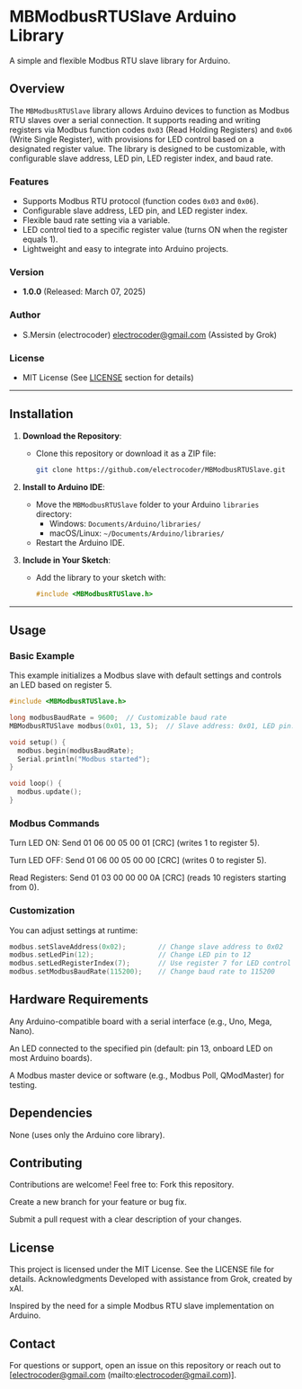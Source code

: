 # MBModbusRTUSlave Arduino Library

A simple and flexible Modbus RTU slave library for Arduino.

## Overview

The `MBModbusRTUSlave` library allows Arduino devices to function as Modbus RTU slaves over a serial connection. It supports reading and writing registers via Modbus function codes `0x03` (Read Holding Registers) and `0x06` (Write Single Register), with provisions for LED control based on a designated register value. The library is designed to be customizable, with configurable slave address, LED pin, LED register index, and baud rate.

### Features
- Supports Modbus RTU protocol (function codes `0x03` and `0x06`).
- Configurable slave address, LED pin, and LED register index.
- Flexible baud rate setting via a variable.
- LED control tied to a specific register value (turns ON when the register equals 1).
- Lightweight and easy to integrate into Arduino projects.

### Version
- **1.0.0** (Released: March 07, 2025)

### Author
- S.Mersin (electrocoder) <electrocoder@gmail.com> (Assisted by Grok)

### License
- MIT License (See [LICENSE](#license) section for details)

---

## Installation

1. **Download the Repository**:
   - Clone this repository or download it as a ZIP file:
     ```bash
     git clone https://github.com/electrocoder/MBModbusRTUSlave.git
     ```

2. **Install to Arduino IDE**:
   - Move the `MBModbusRTUSlave` folder to your Arduino `libraries` directory:
     - Windows: `Documents/Arduino/libraries/`
     - macOS/Linux: `~/Documents/Arduino/libraries/`
   - Restart the Arduino IDE.

3. **Include in Your Sketch**:
   - Add the library to your sketch with:
     ```cpp
     #include <MBModbusRTUSlave.h>
     ```

---

## Usage

### Basic Example
This example initializes a Modbus slave with default settings and controls an LED based on register 5.

```cpp
#include <MBModbusRTUSlave.h>

long modbusBaudRate = 9600;  // Customizable baud rate
MBModbusRTUSlave modbus(0x01, 13, 5);  // Slave address: 0x01, LED pin: 13, LED register: 5

void setup() {
  modbus.begin(modbusBaudRate);
  Serial.println("Modbus started");
}

void loop() {
  modbus.update();
}
```

### Modbus Commands
Turn LED ON: Send 01 06 00 05 00 01 [CRC] (writes 1 to register 5).

Turn LED OFF: Send 01 06 00 05 00 00 [CRC] (writes 0 to register 5).

Read Registers: Send 01 03 00 00 00 0A [CRC] (reads 10 registers starting from 0).

### Customization
You can adjust settings at runtime:

```cpp
modbus.setSlaveAddress(0x02);        // Change slave address to 0x02
modbus.setLedPin(12);                // Change LED pin to 12
modbus.setLedRegisterIndex(7);       // Use register 7 for LED control
modbus.setModbusBaudRate(115200);    // Change baud rate to 115200
```

## Hardware Requirements
Any Arduino-compatible board with a serial interface (e.g., Uno, Mega, Nano).

An LED connected to the specified pin (default: pin 13, onboard LED on most Arduino boards).

A Modbus master device or software (e.g., Modbus Poll, QModMaster) for testing.

## Dependencies
None (uses only the Arduino core library).

## Contributing
Contributions are welcome! Feel free to:
Fork this repository.

Create a new branch for your feature or bug fix.

Submit a pull request with a clear description of your changes.

## License
This project is licensed under the MIT License. See the LICENSE file for details.
Acknowledgments
Developed with assistance from Grok, created by xAI.

Inspired by the need for a simple Modbus RTU slave implementation on Arduino.

## Contact
For questions or support, open an issue on this repository or reach out to [electrocoder@gmail.com (mailto:electrocoder@gmail.com)].

